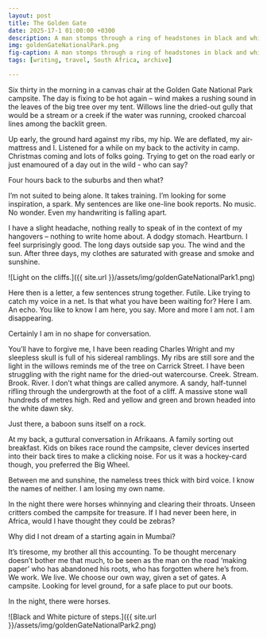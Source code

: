 ```yaml
---
layout: post
title: The Golden Gate 
date: 2025-17-1 01:00:00 +0300
description: A man stomps through a ring of headstones in black and white. 
img: goldenGateNationalPark.png 
fig-caption: A man stomps through a ring of headstones in black and white. 
tags: [writing, travel, South Africa, archive] 

---
```

	
Six thirty in the morning in a canvas chair at the Golden Gate National Park campsite. The day is fixing to be hot again – wind makes a rushing sound in the leaves of the big tree over my tent. Willows line the dried-out gully that would be a stream or a creek if the water was running, crooked charcoal lines among the backlit green.

Up early, the ground hard against my ribs, my hip. We are deflated, my air-mattress and I. Listened for a while on my back to the activity in camp. Christmas coming and lots of folks going. Trying to get on the road early or just enamoured of a day out in the wild - who can say?
 
Four hours back to the suburbs and then what?
 
I’m not suited to being alone. It takes training. I’m looking for some inspiration, a spark. My sentences are like one-line book reports. No music. No wonder. Even my handwriting is falling apart.
 
I have a slight headache, nothing really to speak of in the context of my hangovers – nothing to write home about. A dodgy stomach. Heartburn. I feel surprisingly good. The long days outside sap you. The wind and the sun. After three days, my clothes are saturated with grease and smoke and sunshine.

 ![Light on the cliffs.]({{ site.url }}/assets/img/goldenGateNationalPark1.png)
 
Here then is a letter, a few sentences strung together. Futile. Like trying to catch my voice in a net. Is that what you have been waiting for? Here I am. An echo. You like to know I am here, you say. More and more I am not. I am disappearing.
 
Certainly I am in no shape for conversation.
 
You’ll have to forgive me, I have been reading Charles Wright and my sleepless skull is full of his sidereal ramblings. My ribs are still sore and the light in the willows reminds me of the tree on Carrick Street. I have been struggling with the right name for the dried-out watercourse. Creek. Stream. Brook. River. I don’t what things are called anymore. A sandy, half-tunnel rifling through the undergrowth at the foot of a cliff. A massive stone wall hundreds of metres high. Red and yellow and green and brown headed into the white dawn sky.
 
Just there, a baboon suns itself on a rock.
 
At my back, a guttural conversation in Afrikaans. A family sorting out breakfast. Kids on bikes race round the campsite, clever devices inserted into their back tires to make a clicking noise. For us it was a hockey-card though, you preferred the Big Wheel.

Between me and sunshine, the nameless trees thick with bird voice. I know the names of neither. I am losing my own name.
 
In the night there were horses whinnying and clearing their throats. Unseen critters combed the campsite for treasure. If I had never been here, in Africa, would I have thought they could be zebras?
 
Why did I not dream of a starting again in Mumbai?
 
It’s tiresome, my brother all this accounting. To be thought mercenary doesn’t bother me that much, to be seen as the man on the road ‘making paper’ who has abandoned his roots, who has forgotten where he’s from. We work. We live. We choose our own way, given a set of gates. A campsite. Looking for level ground, for a safe place to put our boots.
 
In the night, there were horses.

 ![Black and White picture of steps.]({{ site.url }}/assets/img/goldenGateNationalPark2.png)

